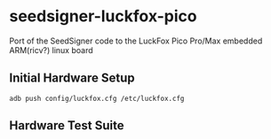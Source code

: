 # seedsigner-luckfox-pico
Port of the SeedSigner code to the LuckFox Pico Pro/Max embedded ARM(ricv?) linux board


## Initial Hardware Setup
```
adb push config/luckfox.cfg /etc/luckfox.cfg
```

## Hardware Test Suite



